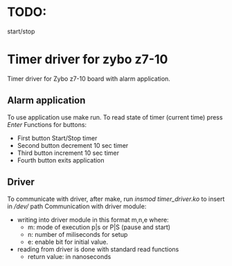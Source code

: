 # TODO:
start/stop
# Timer driver for zybo z7-10
Timer driver for Zybo z7-10 board with alarm application.

## Alarm application
To use application use make run. To read state of timer (current time) press *Enter*
Functions for buttons:
- First button Start/Stop timer
- Second button decrement 10 sec timer
- Third button increment 10 sec timer
- Fourth button exits application

## Driver
To communicate with driver, after make, run *insmod timer_driver.ko* to insert in */dev/* path
Communication with driver module:
- writing into driver module in this format m,n,e where:
  - m: mode of execution p|s or P|S (pause and start)
  - n: number of miliseconds for setup
  - e: enable bit for initial value.
- reading from driver is done with standard read functions
  - return value: in nanoseconds
  
